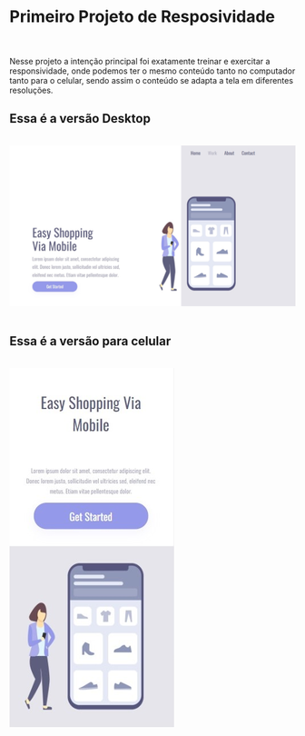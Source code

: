<h1>Primeiro Projeto de Resposividade</h1>
<br>
<br>
Nesse projeto a intenção principal foi exatamente treinar e exercitar a responsividade, onde podemos ter o mesmo conteúdo tanto no computador tanto para o celular, sendo assim o conteúdo se adapta a tela em diferentes resoluções.
<br>
<h2>Essa é a versão Desktop</h2> 
<br>
<img src="https://github.com/Arrais22/Easy-Shopping/blob/master/assets/print%20easy%20shooping1.jpg?raw=true"/>
<br>
<br>
<h2>Essa é a versão para celular</h2>
<br>
<img src="https://github.com/Arrais22/Easy-Shopping/blob/master/assets/print%20easy%20shooping2.jpg?raw=true"/>


